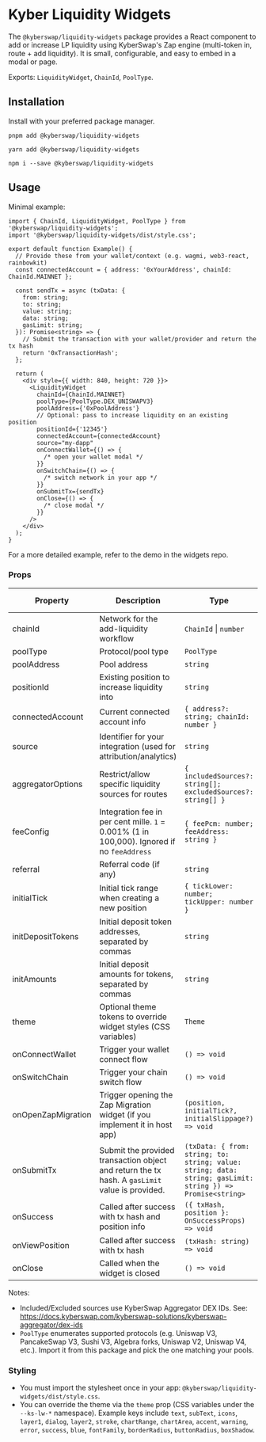 # Kyber Liquidity Widgets

The `@kyberswap/liquidity-widgets` package provides a React component to add or increase LP liquidity using KyberSwap's Zap engine (multi-token in, route + add liquidity). It is small, configurable, and easy to embed in a modal or page.

Exports: `LiquidityWidget`, `ChainId`, `PoolType`.

## Installation

Install with your preferred package manager.

```
pnpm add @kyberswap/liquidity-widgets
```

```
yarn add @kyberswap/liquidity-widgets
```

```
npm i --save @kyberswap/liquidity-widgets
```

## Usage

Minimal example:

```tsx
import { ChainId, LiquidityWidget, PoolType } from '@kyberswap/liquidity-widgets';
import '@kyberswap/liquidity-widgets/dist/style.css';

export default function Example() {
  // Provide these from your wallet/context (e.g. wagmi, web3-react, rainbowkit)
  const connectedAccount = { address: '0xYourAddress', chainId: ChainId.MAINNET };

  const sendTx = async (txData: {
    from: string;
    to: string;
    value: string;
    data: string;
    gasLimit: string;
  }): Promise<string> => {
    // Submit the transaction with your wallet/provider and return the tx hash
    return '0xTransactionHash';
  };

  return (
    <div style={{ width: 840, height: 720 }}>
      <LiquidityWidget
        chainId={ChainId.MAINNET}
        poolType={PoolType.DEX_UNISWAPV3}
        poolAddress={'0xPoolAddress'}
        // Optional: pass to increase liquidity on an existing position
        positionId={'12345'}
        connectedAccount={connectedAccount}
        source="my-dapp"
        onConnectWallet={() => {
          /* open your wallet modal */
        }}
        onSwitchChain={() => {
          /* switch network in your app */
        }}
        onSubmitTx={sendTx}
        onClose={() => {
          /* close modal */
        }}
      />
    </div>
  );
}
```

For a more detailed example, refer to the demo in the widgets repo.

### Props

| Property           | Description                                                                                    | Type                                                                                                       | Required / Default |
| ------------------ | ---------------------------------------------------------------------------------------------- | ---------------------------------------------------------------------------------------------------------- | ------------------ |
| chainId            | Network for the add-liquidity workflow                                                         | `ChainId` \| `number`                                                                                      | Required           |
| poolType           | Protocol/pool type                                                                             | `PoolType`                                                                                                 | Required           |
| poolAddress        | Pool address                                                                                   | `string`                                                                                                   | Required           |
| positionId         | Existing position to increase liquidity into                                                   | `string`                                                                                                   | Optional           |
| connectedAccount   | Current connected account info                                                                 | `{ address?: string; chainId: number }`                                                                    | Required           |
| source             | Identifier for your integration (used for attribution/analytics)                               | `string`                                                                                                   | Required           |
| aggregatorOptions  | Restrict/allow specific liquidity sources for routes                                           | `{ includedSources?: string[]; excludedSources?: string[] }`                                               | Optional           |
| feeConfig          | Integration fee in per cent mille. `1` = 0.001% (1 in 100,000). Ignored if no `feeAddress`     | `{ feePcm: number; feeAddress: string }`                                                                   | Optional           |
| referral           | Referral code (if any)                                                                         | `string`                                                                                                   | Optional           |
| initialTick        | Initial tick range when creating a new position                                                | `{ tickLower: number; tickUpper: number }`                                                                 | Optional           |
| initDepositTokens  | Initial deposit token addresses, separated by commas                                           | `string`                                                                                                   | Optional           |
| initAmounts        | Initial deposit amounts for tokens, separated by commas                                        | `string`                                                                                                   | Optional           |
| theme              | Optional theme tokens to override widget styles (CSS variables)                                | `Theme`                                                                                                    | Optional           |
| onConnectWallet    | Trigger your wallet connect flow                                                               | `() => void`                                                                                               | Required           |
| onSwitchChain      | Trigger your chain switch flow                                                                 | `() => void`                                                                                               | Required           |
| onOpenZapMigration | Trigger opening the Zap Migration widget (if you implement it in host app)                     | `(position, initialTick?, initialSlippage?) => void`                                                       | Optional           |
| onSubmitTx         | Submit the provided transaction object and return the tx hash. A `gasLimit` value is provided. | `(txData: { from: string; to: string; value: string; data: string; gasLimit: string }) => Promise<string>` | Required           |
| onSuccess          | Called after success with tx hash and position info                                            | `({ txHash, position }: OnSuccessProps) => void`                                                           | Optional           |
| onViewPosition     | Called after success with tx hash                                                              | `(txHash: string) => void`                                                                                 | Optional           |
| onClose            | Called when the widget is closed                                                               | `() => void`                                                                                               | Optional           |

Notes:

- Included/Excluded sources use KyberSwap Aggregator DEX IDs. See: https://docs.kyberswap.com/kyberswap-solutions/kyberswap-aggregator/dex-ids
- `PoolType` enumerates supported protocols (e.g. Uniswap V3, PancakeSwap V3, Sushi V3, Algebra forks, Uniswap V2, Uniswap V4, etc.). Import it from this package and pick the one matching your pools.

### Styling

- You must import the stylesheet once in your app: `@kyberswap/liquidity-widgets/dist/style.css`.
- You can override the theme via the `theme` prop (CSS variables under the `--ks-lw-*` namespace). Example keys include `text`, `subText`, `icons`, `layer1`, `dialog`, `layer2`, `stroke`, `chartRange`, `chartArea`, `accent`, `warning`, `error`, `success`, `blue`, `fontFamily`, `borderRadius`, `buttonRadius`, `boxShadow`.
